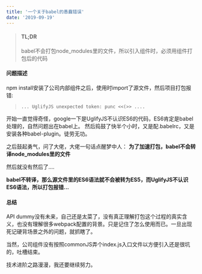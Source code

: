 ```yaml
---
title: '一个关于babel的愚蠢错误'
date: '2019-09-19'
---
```


> #### TL;DR  
> babel不会打包node_modules里的文件，所以引入组件时，必须用组件打包后的代码

#### 问题描述
npm install安装了公司内部组件之后，使用时import了源文件，然后项目打包报错:

> `... UglifyJS unexpected token: punc <<(>> ....`

开始一直觉得奇怪，google一下是UglifyJS不认识ES6的代码，ES6肯定是babel处理的，自然问题出在babel上。 然后捣鼓了快半个小时，又是配.babelrc，又是安装各种babel-plugin。徒劳无功。

之后鼓起勇气，问了大佬，大佬一句话点醒梦中人： **为了加速打包，babel不会转译node_modules里的文件**

然后就没有然后了....

**babel不转译，那么源文件里的ES6语法就不会被转为ES5，而UglifyJS不认识ES6语法，所以打包报错...**


#### 总结
API dummy没有未来，自己还是太菜了，没有真正理解打包这个过程的真实含义，也没有理解很多webpack配置的背景。只是记住了怎么使用而已。一旦出现死记硬背场景之外的问题，就抓瞎了。

当然，公司组件没有按照commonJS弄个index.js入口文件以方便引入还是很坑的，吐槽结束。

技术进阶之路漫漫，我还要继续努力。


